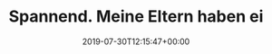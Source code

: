 ---
retweeted: false
source: <a href="https://about.twitter.com/products/tweetdeck" rel="nofollow">TweetDeck</a>
entities:
  hashtags: []
  symbols: []
  user_mentions:
  - name: Telekom hilft
    screen_name: Telekom_hilft
    indices:
    - '35'
    - '49'
    id_str: '123675232'
    id: '123675232'
  urls: []
display_text_range:
- '0'
- '231'
favorite_count: '12'
id_str: '1156176562477309958'
truncated: false
retweet_count: '3'
id: '1156176562477309958'
created_at: Tue Jul 30 12:15:47 +0000 2019
favorited: false
full_text: "Spannend. Meine Eltern haben einen [@Telekom_hilft](https://twitter.com/Telekom_hilft)
  Anruf bekommen wo ihnen nahegelegt wird, sich doch einen anderen Anbieter zu suchen,
  weil das Gebiet einfach nicht mehr mit richtigem DSL versorgt wird. \n\nRückwärtskaltaquise
  quasi."
lang: de
tags:
- pesos:twitter
date: '2019-07-30T12:15:47+00:00'
src: https://twitter.com/bascht/status/1156176562477309958
original_url: https://twitter.com/bascht/status/1156176562477309958
type: twitter_tweet
text: "Spannend. Meine Eltern haben einen [@Telekom_hilft](https://twitter.com/Telekom_hilft)
  Anruf bekommen wo ihnen nahegelegt wird, sich doch einen anderen Anbieter zu suchen,
  weil das Gebiet einfach nicht mehr mit richtigem DSL versorgt wird. \n\nRückwärtskaltaquise
  quasi."
title: Spannend. Meine Eltern haben ei

---
